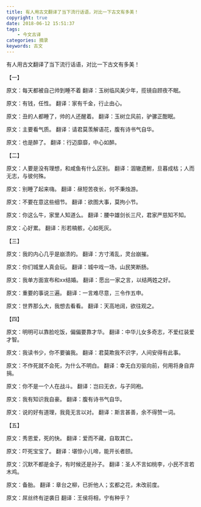```yaml
---
title: 有人用古文翻译了当下流行话语，对比一下古文有多美！
copyright: true
date: 2018-06-12 15:51:37
tags:
	- 今文古译
categories: 摘录
keywords: 古文
---
```

有人用古文翻译了当下流行话语，对比一下古文有多美！

【一】

原文：每天都被自己帅到睡不着
翻译：玉树临风美少年，揽镜自顾夜不眠。
<!--more-->
原文：有钱，任性。
翻译：家有千金，行止由心。

原文：丑的人都睡了，帅的人还醒着。
翻译：玉树立风前，驴骡正酣眠。

原文：主要看气质。
翻译：请君莫羡解语花，腹有诗书气自华。

原文：也是醉了。
翻译：行迈靡靡，中心如醉。

【二】

原文：人要是没有理想，和咸鱼有什么区别。
翻译：涸辙遗鲋，旦暮成枯；人而无志，与彼何殊。

原文：别睡了起来嗨。
翻译：昼短苦夜长，何不秉烛游。

原文：不要在意这些细节。
翻译：欲图大事，莫拘小节。

原文：你这么牛，家里人知道么。
翻译：腰中雄剑长三尺，君家严慈知不知。

原文：心好累。
翻译：形若槁骸，心如死灰。

【三】

原文：我的内心几乎是崩溃的。
翻译：方寸淆乱，灵台崩摧。

原文：你们城里人真会玩。
翻译：城中戏一场，山民笑断肠。

原文：我单方面宣布和xx结婚。
翻译：愿出一家之言，以结两姓之好。

原文：重要的事说三遍。
翻译：一言难尽意，三令作五申。

原文：世界那么大，我想去看看。
翻译：天高地阔，欲往观之。

【四】

原文：明明可以靠脸吃饭，偏偏要靠才华。
翻译：中华儿女多奇志，不爱红装爱才智。

原文：我读书少，你不要骗我。
翻译：君莫欺我不识字，人间安得有此事。

原文：不作死就不会死，为什么不明白。
翻译：幸无白刃驱向前，何用将身自弃捐。

原文：你不是一个人在战斗。
翻译：岂曰无衣，与子同袍。

原文：我有知识我自豪。
翻译：腹有诗书气自华。

原文：说的好有道理，我竟无言以对。
翻译：斯言甚善，余不得赞一词。

【五】

原文：秀恩爱，死的快。
翻译：爱而不藏，自取其亡。

原文：吓死宝宝了。
翻译：堪惊小儿啼，能开长者颐。

原文：沉默不都是金子，有时候还是孙子。
翻译：圣人不言如桃李，小民不言若木鸡。

原文：备胎。
翻译：章台之柳，已折他人；玄都之花，未改前度。

原文：屌丝终有逆袭日
翻译：王侯将相，宁有种乎？